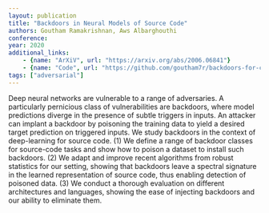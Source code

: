 ```yaml
---
layout: publication
title: "Backdoors in Neural Models of Source Code"
authors: Goutham Ramakrishnan, Aws Albarghouthi
conference: 
year: 2020
additional_links:
    - {name: "ArXiV", url: "https://arxiv.org/abs/2006.06841"}
    - {name: "Code", url: "https://github.com/goutham7r/backdoors-for-code"}
tags: ["adversarial"]
---
```

Deep neural networks are vulnerable to a range of adversaries. A particularly pernicious class of vulnerabilities are backdoors, where model predictions diverge in the presence of subtle triggers in inputs. An attacker can implant a backdoor by poisoning the training data to yield a desired target prediction on triggered inputs. We study backdoors in the context of deep-learning for source code. (1) We define a range of backdoor classes for source-code tasks and show how to poison a dataset to install such backdoors. (2) We adapt and improve recent algorithms from robust statistics for our setting, showing that backdoors leave a spectral signature in the learned representation of source code, thus enabling detection of poisoned data. (3) We conduct a thorough evaluation on different architectures and languages, showing the ease of injecting backdoors and our ability to eliminate them.
